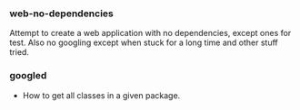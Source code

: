 ### web-no-dependencies
Attempt to create a web application with no dependencies, except ones for test.
Also no googling except when stuck for a long time and other stuff tried.

### googled
* How to get all classes in a given package. 
